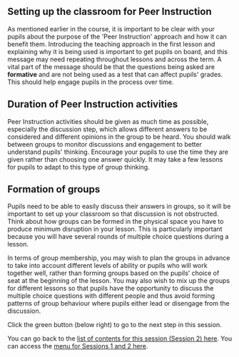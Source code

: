 ## Setting up the classroom for Peer Instruction  

As mentioned earlier in the course, it is important to be clear with your pupils about the purpose of the 'Peer Instruction' approach and how it can benefit them. Introducing the teaching approach in the first lesson and explaining why it is being used is important to get pupils on board, and this message may need repeating throughout lessons and across the term. A vital part of the message should be that the questions being asked are **formative** and are not being used as a test that can affect pupils' grades. This should help engage pupils in the process over time.

## Duration of Peer Instruction activities

Peer Instruction activities should be given as much time as possible, especially the discussion step, which allows different answers to be considered and different opinions in the group to be heard. You should walk between groups to monitor discussions and engagement to better understand pupils' thinking. Encourage your pupils to use the time they are given rather than choosing one answer quickly. It may take a few lessons for pupils to adapt to this type of group thinking.

## Formation of groups

Pupils need to be able to easily discuss their answers in groups, so it will be important to set up your classroom so that discussion is not obstructed. Think about how groups can be formed in the physical space you have to produce minimum disruption in your lesson. This is particularly important because you will have several rounds of multiple choice questions during a lesson. 

In terms of group membership, you may wish to plan the groups in advance to take into account different levels of ability or pupils who will work together well, rather than forming groups based on the pupils’ choice of seat at the beginning of the lesson. You may also wish to mix up the groups for different lessons so that pupils have the opportunity to discuss the multiple choice questions with different people and thus avoid forming patterns of group behaviour where pupils either lead or disengage from the discussion.

Click the green button (below right) to go to the next step in this session.

You can go back to the [list of contents for this session (Session 2) here](https://projects.raspberrypi.org/en/projects/gbic-peer-instruction-2).
You can access the [menu for Sessions 1 and 2 here](https://projects.raspberrypi.org/en/pathways/gbic-peer-instruction-training).
